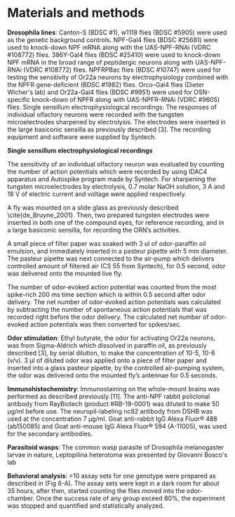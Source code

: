 # Materials and methods

**Drosophila lines**: Canton-S (BDSC #1), w1118 flies (BDSC #5905) were used as the genetic background controls. NPF-Gal4 flies (BDSC #25681) were used to knock-down NPF mRNA along with the UAS-NPF-RNAi (VDRC #108772) flies. 386Y-Gal4 flies (BDSC #25410) were used to knock-down NPF mRNA in the broad range of peptidergic neurons along with UAS-NPF-RNAi (VDRC #108772) flies. NPFRPBac flies (BDSC #10747) were used for testing the sensitivity of Or22a neurons by electrophysiology combined with the NPFR gene-deficient (BDSC #1982) flies. Orco-Gal4 flies (Dieter Wicher's lab) and Or22a-Gal4 flies (BDSC #9951) were used for OSN-specific knock-down of NPFR along with UAS-NPFR-RNAi (VDRC #9605) flies.
Single sensillum electrophysiological recordings: The responses of individual olfactory neurons were recorded with the tungsten microelectrodes sharpened by electrolysis. The electrodes were inserted in the large basiconic sensilla as previously described [3]. The recording equipment and software were supplied by Syntech. 

**Single sensillum electrophysiological recordings**

The sensitivity of an individual olfactory neuron was evaluated by counting the number of action potentials which were recorded by using IDAC4 apparatus and Autospike program made by Syntech. For sharpening the tungsten microelectrodes by electrolysis, 0.7 molar NaOH solution, 3 A and 18 V of electric current and voltage were applied respectively. 

A fly was mounted on a slide glass as previously described \cite{de_Bruyne_2001}. Then, two prepared tungsten electrodes were inserted in both one of the compound eyes, for reference recording, and in a large basiconic sensilla, for recording the ORN’s activities.

A small piece of filter paper was soaked with 3 ul of odor-paraffin oil emulsion, and immediately inserted in a pasteur pipette with 5 mm diameter. The pasteur pipette was next connected to the air-pump which delivers controlled amount of filtered air (CS 55 from Syntech), for 0.5 second, odor was delivered onto the mounted live fly. 

The number of odor-evoked action potential was counted from the most spike-rich 200 ms time section which is within 0.5 second after odor delivery. The net number of odor-evoked action potentials was calculated by subtracting the number of spontaneous action potentials that was recorded right before the odor delivery. The calculated net number of odor-evoked action potentials was then converted for spikes/sec.

**Odor stimulation**: Ethyl butyrate, the odor for activating Or22a neurons, was from Sigma-Aldrich which dissolved in paraffin oil, as previously described [3], by serial dilution, to make the concentration of 10-5, 10-6 (v/v). 3 µl of diluted odor was applied onto a piece of filter paper and inserted into a glass pasteur pipette, by the controlled air-pumping system, the odor was delivered onto the mounted fly’s antennae for 0.5 seconds.

**Immunohistochemistry**: Immunostaining on the whole-mount brains was performed as described previously [11]. The anti-NPF rabbit policlonal antibody from RayBiotech (product #RB-19-0001) was diluted to make 50 µg/ml before use. The neuropil-labeling nc82 antibody from DSHB was used at the concentration 7 µg/ml. Goat anti-rabbit IgG Alexa Fluor® 488 (ab150085) and Goat anti-mouse IgG Alexa Fluor® 594 (A-11005), was used for the secondary antibodies. 

**Parasitoid wasps**: The common wasp parasite of Drosophila melanogaster larvae in nature, Leptopilina heterotoma was presented by Giovanni Bosco's lab 

**Behavioral analysis**: >10 assay sets for one genotype were prepared as described in (Fig 6-A). The assay sets were kept in a dark room for about 35 hours, after then, started counting the flies moved into the odor-chamber. Once the success rate of any group exceed 80%, the experiment was stopped and quantified and statistically analyzed.

